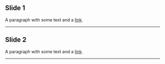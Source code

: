 ## Slide 1

A paragraph with some text and a [link](http://hakim.se).


---
## Slide 2

A paragraph with some text and a [link](http://hakim.se).


---
